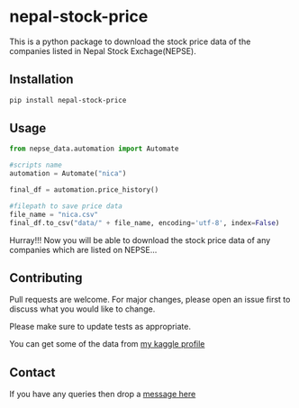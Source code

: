 # nepal-stock-price
This is a python package to download the stock price data of the companies listed in Nepal Stock Exchage(NEPSE).

## Installation

```bash
pip install nepal-stock-price
```

##  Usage
```python
from nepse_data.automation import Automate

#scripts name
automation = Automate("nica")

final_df = automation.price_history()

#filepath to save price data
file_name = "nica.csv"
final_df.to_csv("data/" + file_name, encoding='utf-8', index=False)
```

Hurray!!! Now you will be able to download the stock price data of any companies which are listed on NEPSE...

## Contributing
Pull requests are welcome. For major changes, please open an issue first to discuss what you would like to change.

Please make sure to update tests as appropriate.

You can get some of the data from [my kaggle profile](https://www.kaggle.com/datasets/keskhanal2413/stock-price-dataset-of-top-companies-of-nepse/settings)

## Contact
If you have any queries then drop a [message here](https://www.linkedin.com/in/keskhanal/)
